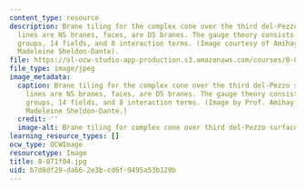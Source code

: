 ```yaml
---
content_type: resource
description: Brane tiling for the complex cone over the third del-Pezzo surface. Red
  lines are NS branes, faces, are D5 branes. The gauge theory consists of 6 gauge
  groups, 14 fields, and 8 interaction terms. (Image courtesy of Amihay Hanany and
  Madeleine Sheldon-Dante).
file: https://ol-ocw-studio-app-production.s3.amazonaws.com/courses/8-871-selected-topics-in-theoretical-particle-physics-branes-and-gauge-theory-dynamics-fall-2004/b7d8df29da662e3bcd6f9495a53b120b_8-871f04.jpg
file_type: image/jpeg
image_metadata:
  caption: Brane tiling for the complex cone over the third del-Pezzo surface. Red
    lines are NS branes, faces, are D5 branes. The gauge theory consists of 6 gauge
    groups, 14 fields, and 8 interaction terms. (Image by Prof. Amihay Hanany and
    Madeleine Sheldon-Dante.)
  credit: ''
  image-alt: Brane tiling for complex cone over third del-Pezzo surface.
learning_resource_types: []
ocw_type: OCWImage
resourcetype: Image
title: 8-871f04.jpg
uid: b7d8df29-da66-2e3b-cd6f-9495a53b120b
---
```

